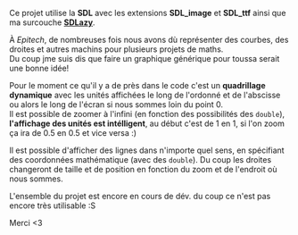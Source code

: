Ce projet utilise la **SDL** avec les extensions **SDL_image** et **SDL_ttf** ainsi que ma surcouche **[SDLazy](https://github.com/Mr21/SDLazy)**.

À *Epitech*, de nombreuses fois nous avons dù représenter des courbes, des droites et autres machins pour plusieurs projets de maths.  
Du coup jme suis dis que faire un graphique générique pour toussa serait une bonne idée!  

Pour le moment ce qu'il y a de près dans le code c'est un **quadrillage dynamique** avec les unités affichées le long de l'ordonné et de l'abscisse ou alors le long de l'écran si nous sommes loin du point 0.  
Il est possible de zoomer à l'infini (en fonction des possibilités des `double`), **l'affichage des unités est intélligent**, au début c'est de 1 en 1, si l'on zoom ça ira de 0.5 en 0.5 et vice versa :)  

Il est possible d'afficher des lignes dans n'importe quel sens, en spécifiant des coordonnées mathématique (avec des `double`).
Du coup les droites changeront de taille et de position en fonction du zoom et de l'endroit où nous sommes.  

L'ensemble du projet est encore en cours de dév. du coup ce n'est pas encore très utilisable :S

Merci <3  
